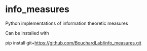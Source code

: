 # info_measures
Python implementations of information theoretic measures

Can be installed with

pip install git+https://github.com/BouchardLab/info_measures.git
